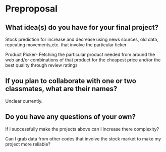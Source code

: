# Preproposal

## What idea(s) do you have for your final project?

Stock prediction for increase and decrease using news sources, old data, repeating movements,etc. that involve the particular ticker

Product Picker- Fetching the particular product needed from around the web and/or combinations of that product for the cheapest price and/or the best quality through review ratings


## If you plan to collaborate with one or two classmates, what are their names?

Unclear currently.

## Do you have any questions of your own?

If I successfully make the projects above can I increase there complexity?

Can I grab data from other codes that involve the stock market to make my project more reliable?
